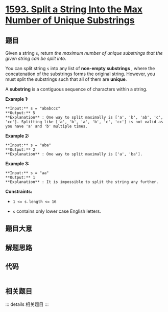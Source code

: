 # [1593. Split a String Into the Max Number of Unique Substrings](https://leetcode.com/problems/split-a-string-into-the-max-number-of-unique-substrings)

## 题目

Given a string `s`, return _the maximum  number of unique substrings that the
given string can be split into_.

You can split string `s` into any list of  **non-empty substrings** , where
the concatenation of the substrings forms the original string. However, you
must split the substrings such that all of them are **unique**.

A **substring** is a contiguous sequence of characters within a string.



**Example 1:**

    
    
    **Input:** s = "ababccc"
    **Output:** 5
    **Explanation** : One way to split maximally is ['a', 'b', 'ab', 'c', 'cc']. Splitting like ['a', 'b', 'a', 'b', 'c', 'cc'] is not valid as you have 'a' and 'b' multiple times.
    

**Example 2:**

    
    
    **Input:** s = "aba"
    **Output:** 2
    **Explanation** : One way to split maximally is ['a', 'ba'].
    

**Example 3:**

    
    
    **Input:** s = "aa"
    **Output:** 1
    **Explanation** : It is impossible to split the string any further.
    



**Constraints:**

  * `1 <= s.length <= 16`

  * `s` contains only lower case English letters.


## 题目大意

## 解题思路

## 代码

```javascript

```

## 相关题目

::: details 相关题目
:::
